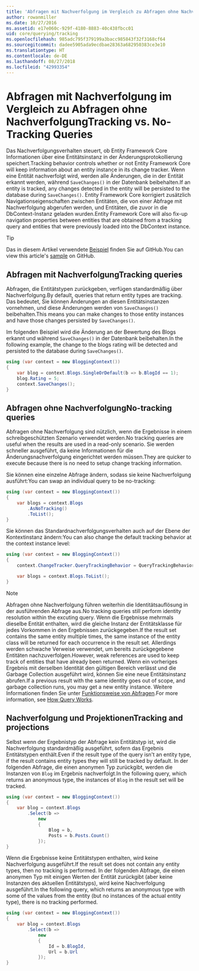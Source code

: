 ```yaml
---
title: 'Abfragen mit Nachverfolgung im Vergleich zu Abfragen ohne Nachverfolgung: EF Core'
author: rowanmiller
ms.date: 10/27/2016
ms.assetid: e17e060c-929f-4180-8883-40c438fbcc01
uid: core/querying/tracking
ms.openlocfilehash: 985adc795f379199a3bacc985843f32f3168cf64
ms.sourcegitcommit: dadee5905ada9ecdbae28363a682950383ce3e10
ms.translationtype: HT
ms.contentlocale: de-DE
ms.lasthandoff: 08/27/2018
ms.locfileid: "42993354"
---
```

# <a name="tracking-vs-no-tracking-queries"></a><span data-ttu-id="b8f57-102">Abfragen mit Nachverfolgung im Vergleich zu Abfragen ohne Nachverfolgung</span><span class="sxs-lookup"><span data-stu-id="b8f57-102">Tracking vs. No-Tracking Queries</span></span>

<span data-ttu-id="b8f57-103">Das Nachverfolgungsverhalten steuert, ob Entity Framework Core Informationen über eine Entitätsinstanz in der Änderungsprotokollierung speichert.</span><span class="sxs-lookup"><span data-stu-id="b8f57-103">Tracking behavior controls whether or not Entity Framework Core will keep information about an entity instance in its change tracker.</span></span> <span data-ttu-id="b8f57-104">Wenn eine Entität nachverfolgt wird, werden alle Änderungen, die in der Entität erkannt werden, während `SaveChanges()` in der Datenbank beibehalten.</span><span class="sxs-lookup"><span data-stu-id="b8f57-104">If an entity is tracked, any changes detected in the entity will be persisted to the database during `SaveChanges()`.</span></span> <span data-ttu-id="b8f57-105">Entity Framework Core korrigiert zusätzlich Navigationseigenschaften zwischen Entitäten, die von einer Abfrage mit Nachverfolgung abgerufen werden, und Entitäten, die zuvor in die DbContext-Instanz geladen wurden.</span><span class="sxs-lookup"><span data-stu-id="b8f57-105">Entity Framework Core will also fix-up navigation properties between entities that are obtained from a tracking query and entities that were previously loaded into the DbContext instance.</span></span>

> [!TIP]  
> <span data-ttu-id="b8f57-106">Das in diesem Artikel verwendete [Beispiel](https://github.com/aspnet/EntityFramework.Docs/tree/master/samples/core/Querying) finden Sie auf GitHub.</span><span class="sxs-lookup"><span data-stu-id="b8f57-106">You can view this article's [sample](https://github.com/aspnet/EntityFramework.Docs/tree/master/samples/core/Querying) on GitHub.</span></span>

## <a name="tracking-queries"></a><span data-ttu-id="b8f57-107">Abfragen mit Nachverfolgung</span><span class="sxs-lookup"><span data-stu-id="b8f57-107">Tracking queries</span></span>

<span data-ttu-id="b8f57-108">Abfragen, die Entitätstypen zurückgeben, verfügen standardmäßig über Nachverfolgung.</span><span class="sxs-lookup"><span data-stu-id="b8f57-108">By default, queries that return entity types are tracking.</span></span> <span data-ttu-id="b8f57-109">Das bedeutet, Sie können Änderungen an diesen Entitätsinstanzen vornehmen, und diese Änderungen werden von `SaveChanges()` beibehalten.</span><span class="sxs-lookup"><span data-stu-id="b8f57-109">This means you can make changes to those entity instances and have those changes persisted by `SaveChanges()`.</span></span>

<span data-ttu-id="b8f57-110">Im folgenden Beispiel wird die Änderung an der Bewertung des Blogs erkannt und während `SaveChanges()` in der Datenbank beibehalten.</span><span class="sxs-lookup"><span data-stu-id="b8f57-110">In the following example, the change to the blogs rating will be detected and persisted to the database during `SaveChanges()`.</span></span>

<!-- [!code-csharp[Main](samples/core/Querying/Querying/Tracking/Sample.cs)] -->
``` csharp
using (var context = new BloggingContext())
{
    var blog = context.Blogs.SingleOrDefault(b => b.BlogId == 1);
    blog.Rating = 5;
    context.SaveChanges();
}
```

## <a name="no-tracking-queries"></a><span data-ttu-id="b8f57-111">Abfragen ohne Nachverfolgung</span><span class="sxs-lookup"><span data-stu-id="b8f57-111">No-tracking queries</span></span>

<span data-ttu-id="b8f57-112">Abfragen ohne Nachverfolgung sind nützlich, wenn die Ergebnisse in einem schreibgeschützten Szenario verwendet werden.</span><span class="sxs-lookup"><span data-stu-id="b8f57-112">No tracking queries are useful when the results are used in a read-only scenario.</span></span> <span data-ttu-id="b8f57-113">Sie werden schneller ausgeführt, da keine Informationen für die Änderungsnachverfolgung eingerichtet werden müssen.</span><span class="sxs-lookup"><span data-stu-id="b8f57-113">They are quicker to execute because there is no need to setup change tracking information.</span></span>

<span data-ttu-id="b8f57-114">Sie können eine einzelne Abfrage ändern, sodass sie keine Nachverfolgung ausführt:</span><span class="sxs-lookup"><span data-stu-id="b8f57-114">You can swap an individual query to be no-tracking:</span></span>

<!-- [!code-csharp[Main](samples/core/Querying/Querying/Tracking/Sample.cs?highlight=4)] -->
``` csharp
using (var context = new BloggingContext())
{
    var blogs = context.Blogs
        .AsNoTracking()
        .ToList();
}
```

<span data-ttu-id="b8f57-115">Sie können das Standardnachverfolgungsverhalten auch auf der Ebene der Kontextinstanz ändern:</span><span class="sxs-lookup"><span data-stu-id="b8f57-115">You can also change the default tracking behavior at the context instance level:</span></span>

<!-- [!code-csharp[Main](samples/core/Querying/Querying/Tracking/Sample.cs?highlight=3)] -->
``` csharp
using (var context = new BloggingContext())
{
    context.ChangeTracker.QueryTrackingBehavior = QueryTrackingBehavior.NoTracking;

    var blogs = context.Blogs.ToList();
}
```

> [!NOTE]  
> <span data-ttu-id="b8f57-116">Abfragen ohne Nachverfolgung führen weiterhin die Identitätsauflösung in der ausführenden Abfrage aus.</span><span class="sxs-lookup"><span data-stu-id="b8f57-116">No tracking queries still perform identity resolution within the excuting query.</span></span> <span data-ttu-id="b8f57-117">Wenn die Ergebnisse mehrmals dieselbe Entität enthalten, wird die gleiche Instanz der Entitätsklasse für jedes Vorkommen in den Ergebnissen zurückgegeben.</span><span class="sxs-lookup"><span data-stu-id="b8f57-117">If the result set contains the same entity multiple times, the same instance of the entity class will be returned for each occurrence in the result set.</span></span> <span data-ttu-id="b8f57-118">Allerdings werden schwache Verweise verwendet, um bereits zurückgegebene Entitäten nachzuverfolgen.</span><span class="sxs-lookup"><span data-stu-id="b8f57-118">However, weak references are used to keep track of entities that have already been returned.</span></span> <span data-ttu-id="b8f57-119">Wenn ein vorheriges Ergebnis mit derselben Identität den gültigen Bereich verlässt und die Garbage Collection ausgeführt wird, können Sie eine neue Entitätsinstanz abrufen.</span><span class="sxs-lookup"><span data-stu-id="b8f57-119">If a previous result with the same identity goes out of scope, and garbage collection runs, you may get a new entity instance.</span></span> <span data-ttu-id="b8f57-120">Weitere Informationen finden Sie unter [Funktionsweise von Abfragen](overview.md).</span><span class="sxs-lookup"><span data-stu-id="b8f57-120">For more information, see [How Query Works](overview.md).</span></span>

## <a name="tracking-and-projections"></a><span data-ttu-id="b8f57-121">Nachverfolgung und Projektionen</span><span class="sxs-lookup"><span data-stu-id="b8f57-121">Tracking and projections</span></span>

<span data-ttu-id="b8f57-122">Selbst wenn der Ergebnistyp der Abfrage kein Entitätstyp ist, wird die Nachverfolgung standardmäßig ausgeführt, sofern das Ergebnis Entitätstypen enthält.</span><span class="sxs-lookup"><span data-stu-id="b8f57-122">Even if the result type of the query isn't an entity type, if the result contains entity types they will still be tracked by default.</span></span> <span data-ttu-id="b8f57-123">In der folgenden Abfrage, die einen anonymen Typ zurückgibt, werden die Instanzen von `Blog` im Ergebnis nachverfolgt.</span><span class="sxs-lookup"><span data-stu-id="b8f57-123">In the following query, which returns an anonymous type, the instances of `Blog` in the result set will be tracked.</span></span>

<!-- [!code-csharp[Main](samples/core/Querying/Querying/Tracking/Sample.cs?highlight=7)] -->
``` csharp
using (var context = new BloggingContext())
{
    var blog = context.Blogs
        .Select(b =>
            new
            {
                Blog = b,
                Posts = b.Posts.Count()
            });
}
```

<span data-ttu-id="b8f57-124">Wenn die Ergebnisse keine Entitätstypen enthalten, wird keine Nachverfolgung ausgeführt.</span><span class="sxs-lookup"><span data-stu-id="b8f57-124">If the result set does not contain any entity types, then no tracking is performed.</span></span> <span data-ttu-id="b8f57-125">In der folgenden Abfrage, die einen anonymen Typ mit einigen Werten der Entität zurückgibt (aber keine Instanzen des aktuellen Entitätstyps), wird keine Nachverfolgung ausgeführt.</span><span class="sxs-lookup"><span data-stu-id="b8f57-125">In the following query, which returns an anonymous type with some of the values from the entity (but no instances of the actual entity type), there is no tracking performed.</span></span>

<!-- [!code-csharp[Main](samples/core/Querying/Querying/Tracking/Sample.cs)] -->
``` csharp
using (var context = new BloggingContext())
{
    var blog = context.Blogs
        .Select(b =>
            new
            {
                Id = b.BlogId,
                Url = b.Url
            });
}
```
